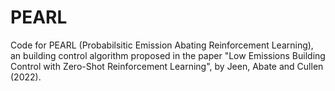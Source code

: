 # PEARL
Code for PEARL (Probabilsitic Emission Abating Reinforcement Learning), an building control algorithm proposed in the paper "Low Emissions Building Control with Zero-Shot Reinforcement Learning", by Jeen, Abate and Cullen (2022).
